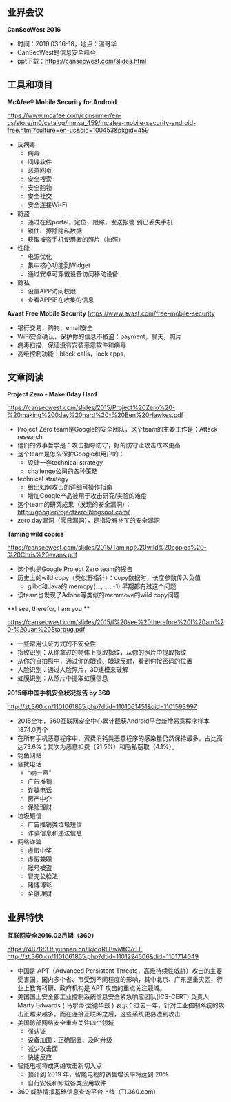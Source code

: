 ## 业界会议

**CanSecWest 2016**
* 时间：2016.03.16-18，地点：温哥华
* CanSecWest是信息安全峰会
* ppt下载：https://cansecwest.com/slides.html


## 工具和项目

**McAfee® Mobile Security for Android**

https://www.mcafee.com/consumer/en-us/store/m0/catalog/mmsa_459/mcafee-mobile-security-android-free.html?culture=en-us&cid=100453&pkgid=459
* 反病毒
   * 病毒
   * 间谍软件
   * 恶意网页
   * 安全搜索
   * 安全购物
   * 安全社交
   * 安全连接Wi-Fi
* 防盗
   * 通过在线portal，定位，跟踪，发送报警 到已丢失手机
   * 锁住、擦除隐私数据
   * 获取被盗手机使用者的照片（拍照）
* 性能
   * 电源优化
   * 集中核心功能到Widget
   * 通过安卓可穿戴设备访问移动设备
* 隐私
   * 设置APP访问权限
   * 查看APP正在收集的信息

**Avast Free Mobile Security**
https://www.avast.com/free-mobile-security
* 银行交易，购物，email安全
* WiFi安全确认，保护你的信息不被盗：payment，聊天，照片
* 病毒扫描，保证没有安装恶意软件和病毒
* 高级控制功能：block calls，lock apps，


##  文章阅读

**Project Zero - Make 0day Hard**

https://cansecwest.com/slides/2015/Project%20Zero%20-%20making%200day%20hard%20-%20Ben%20Hawkes.pdf
* Project Zero team是Google的安全团队，这个team的主要工作是：Attack research
* 他们的做事哲学是：攻击指导防守，好的防守让攻击成本更高
* 这个team是怎么保护Google和用户的：
   * 设计一套technical strategy
   * challenge公司的各种策略
* technical strategy
   * 给出如何攻击的详细可操作指南
   * 增加Google产品被用于攻击研究/实验的难度
* 这个team的研究成果（发现的安全漏洞）：http://googleprojectzero.blogspot.com/
* zero day漏洞（零日漏洞），是指没有补丁的安全漏洞


**Taming wild copies**

https://cansecwest.com/slides/2015/Taming%20wild%20copies%20-%20Chris%20evans.pdf
* 这个也是Google Project Zero team的报告
* 历史上的wild copy（类似野指针）：copy数据时，长度参数传入负值
   * glibc和Java的 memcpy(..., ..., -1) 早期都有过这个问题
* 该team也发现了Adobe等类似的memmove的wild copy问题


**I see, therefor, I am you **

https://cansecwest.com/slides/2015/I%20see%20therefore%20I%20am%20-%20Jan%20Starbug.pdf
* 一些常用认证方式的不安全性
* 指纹识别：从你拿过的物体上提取指纹，从你的照片中提取指纹
* 从你的自拍照中，通过你的眼镜、眼球反射，看到你按密码的位置
* 人脸识别：通过人脸照片，3D建模来破解
* 虹膜识别：从照片中提取虹膜信息


**2015年中国手机安全状况报告 by 360**

http://zt.360.cn/1101061855.php?dtid=1101061451&did=1101593997
* 2015全年，360互联网安全中心累计截获Android平台新增恶意程序样本1874.0万个
* 在所有手机恶意程序中，资费消耗类恶意程序的感染量仍然保持最多，占比高达73.6%；其次为恶意扣费（21.5%）和隐私窃取（4.1%）。
* 钓鱼网站
* 骚扰电话
   * “响一声”
   * 广告推销
   * 诈骗电话
   * 房产中介
   * 保险理财
* 垃圾短信
   * 广告推销类垃圾短信
   * 诈骗信息和违法信息
* 网络诈骗
   * 虚假中奖
   * 虚假兼职
   * 账号被盗
   * 冒充公检法
   * 赌博博彩
   * 金融理财
   
   
## 业界特快

**互联网安全2016.02月期（360）**

https://4876f3.lt.yunpan.cn/lk/cqRLBwMfC7rTE
http://zt.360.cn/1101061855.php?dtid=1101224506&did=1101714049
* 中国是 APT（Advanced Persistent Threats，高级持续性威胁）攻击的主要受害国，国内多个省、市受到不同程度的影响，其中北京、广东是重灾区，行业上教育科研、政府机构是 APT 攻击的重点关注领域。
* 美国国土安全部工业控制系统信息安全紧急响应团队(ICS-CERT) 负责人 Marty Edwards ( 马尔蒂·爱德华兹 ) 表示：过去一年，针对工业控制系统的攻击正越来越多。而在连接互联网之后，这些系统更易遭到攻击
* 美国防部网络安全重点关注四个领域
   * 强认证
   * 设备加固：正确配置、及时升级
   * 减少攻击面
   * 快速反应
* 智能电视将成网络攻击新切入点
   * 预计到 2019 年，智能电视的销售增长率将达到 20%
   * 自行安装和卸载各类应用软件
* 360 威胁情报基础信息查询平台上线（TI.360.com）

